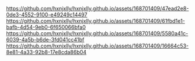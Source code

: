 https://github.com/hxnjxlly/hxnjxlly.github.io/assets/168701409/47ead2e8-0de3-4552-9100-e49249c14497
https://github.com/hxnjxlly/hxnjxlly.github.io/assets/168701409/61fbd1e1-bafb-4d54-9eb0-6f650066bfa0
https://github.com/hxnjxlly/hxnjxlly.github.io/assets/168701409/5580a41c-6039-4a5b-b6de-3fd041cc41bf
https://github.com/hxnjxlly/hxnjxlly.github.io/assets/168701409/16664c53-8e81-4a33-92b8-17e8cda86b04
